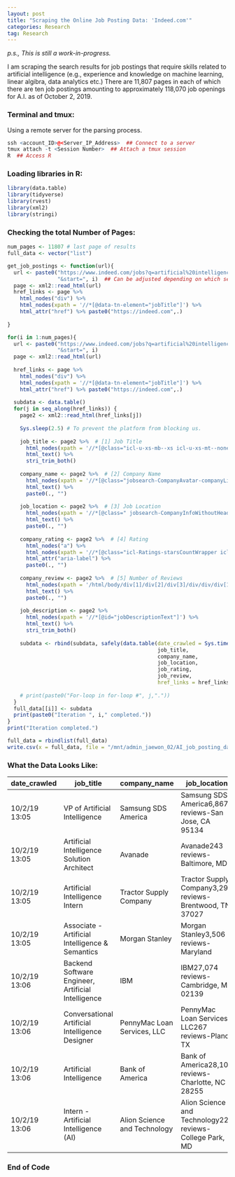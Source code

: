 ```yaml
---
layout: post
title: "Scraping the Online Job Posting Data: 'Indeed.com'"
categories: Research
tag: Research
---
```


_p.s., This is still a work-in-progress._

I am scraping the search results for job postings that require skills related to artificial intelligence (e.g., experience and knowledge on machine learning, linear algibra, data analytics etc.) There are 11,807 pages in each of which there are ten job postings amounting to approximately 118,070 job openings for A.I. as of October 2, 2019.

### Terminal and tmux:
Using a remote server for the parsing process.
```r
ssh <account_ID>@<Server_IP_Address>  ## Connect to a server
tmux attach -t <Session Number>  ## Attach a tmux session
R  ## Access R
```

### Loading libraries in R:
```r
library(data.table)
library(tidyverse)
library(rvest)
library(xml2)
library(stringi)
```

### Checking the total Number of Pages:

```r
num_pages <- 11807 # last page of results
full_data <- vector("list")

get_job_postings <- function(url){
  url <- paste0("https://www.indeed.com/jobs?q=artificial%20intelligence", 
                "&start=", i)  ## Can be adjusted depending on which search results are to be scraped.
  page <- xml2::read_html(url)
  href_links <- page %>% 
    html_nodes("div") %>%
    html_nodes(xpath = '//*[@data-tn-element="jobTitle"]') %>%
    html_attr("href") %>% paste0("https://indeed.com",.)  
  
}
```

```r
for(i in 1:num_pages){
  url <- paste0("https://www.indeed.com/jobs?q=artificial%20intelligence", 
                "&start=", i)
  page <- xml2::read_html(url)
  
  href_links <- page %>% 
    html_nodes("div") %>%
    html_nodes(xpath = '//*[@data-tn-element="jobTitle"]') %>%
    html_attr("href") %>% paste0("https://indeed.com",.)
  
  subdata <- data.table()
  for(j in seq_along(href_links)) {
    page2 <- xml2::read_html(href_links[j])
  
    Sys.sleep(2.5) # To prevent the platform from blocking us.
    
    job_title <- page2 %>%  # [1] Job Title
      html_nodes(xpath = '//*[@class="icl-u-xs-mb--xs icl-u-xs-mt--none  jobsearch-JobInfoHeader-title"]') %>%
      html_text() %>%
      stri_trim_both()
    
    company_name <- page2 %>%  # [2] Company Name
      html_nodes(xpath = '//*[@class="jobsearch-CompanyAvatar-companyLink"]') %>%
      html_text() %>%
      paste0(., "")
    
    job_location <- page2 %>%  # [3] Job Location
      html_nodes(xpath = '//*[@class=" jobsearch-CompanyInfoWithoutHeaderImage jobsearch-CompanyInfoWithReview"]') %>%
      html_text() %>%
      paste0(., "")
    
    company_rating <- page2 %>%  # [4] Rating
      html_nodes("a") %>%
      html_nodes(xpath = '//*[@class="icl-Ratings-starsCountWrapper icl-Ratings-link"]') %>%
      html_attr("aria-label") %>%
      paste0(., "")
    
    company_review <- page2 %>%  # [5] Number of Reviews
      html_nodes(xpath = '/html/body/div[1]/div[2]/div[3]/div/div/div[1]/div[1]/div[1]/div[1]/div/div/div[2]/div/a/div[2]') %>%
      html_text() %>%
      paste0(., "")
    
    job_description <- page2 %>%
      html_nodes(xpath = '//*[@id="jobDescriptionText"]') %>% 
      html_text() %>%
      stri_trim_both()
    
    subdata <- rbind(subdata, safely(data.table(date_crawled = Sys.time(),
                                                job_title,
                                                company_name,
                                                job_location,
                                                job_rating,
                                                job_review,
                                                href_links = href_links[j])))
    
    # print(paste0("For-loop in for-loop #", j,"."))
  }
  full_data[[i]] <- subdata
  print(paste0("Iteration ", i," completed."))
}
print("Iteration completed.")
```

```r
full_data = rbindlist(full_data)
write.csv(x = full_data, file = "/mnt/admin_jaewon_02/AI_job_posting_data/AI_job_posting_data.csv")
```

### What the Data Looks Like:

| date_crawled  | job_title                                          | company_name                 | job_location                                             | job_rating   | job_review     | href_links                                                                 |
|---------------|----------------------------------------------------|------------------------------|----------------------------------------------------------|--------------|----------------|----------------------------------------------------------------------------|
| 10/2/19 13:05 | VP of Artificial Intelligence                      | Samsung SDS America          | Samsung SDS America6,867 reviews-San Jose, CA 95134      | 4 out of 5   | 6,867 reviews  | https://indeed.com/rc/clk?jk=29e6b0cfd4f1ad6e&fccid=da3c7fed78dd1607&vjs=3 |
| 10/2/19 13:05 | Artificial Intelligence Solution Architect         | Avanade                      | Avanade243 reviews-Baltimore, MD                         | 3.7 out of 5 | 243 reviews    | https://indeed.com/rc/clk?jk=c8b32b06ac7c5f37&fccid=5386281035076fdf&vjs=3 |
| 10/2/19 13:05 | Artificial Intelligence Intern                     | Tractor Supply Company       | Tractor Supply Company3,297 reviews-Brentwood, TN 37027  | 3.5 out of 5 | 3,297 reviews  | https://indeed.com/rc/clk?jk=4f9e3676b2e5e4c8&fccid=11196309d222f1c1&vjs=3 |
| 10/2/19 13:05 | Associate - Artificial Intelligence & Semantics    | Morgan Stanley               | Morgan Stanley3,506 reviews-Maryland                     | 3.9 out of 5 | 3,506 reviews  | https://indeed.com/rc/clk?jk=63e1414a8823a284&fccid=0c39fb2c91742dcf&vjs=3 |
| 10/2/19 13:06 | Backend Software Engineer, Artificial Intelligence | IBM                          | IBM27,074 reviews-Cambridge, MA 02139                    | 3.9 out of 5 | 27,074 reviews | https://indeed.com/rc/clk?jk=c6bd906a6276d2d3&fccid=de71a49b535e21cb&vjs=3 |
| 10/2/19 13:06 | Conversational Artificial Intelligence Designer    | PennyMac Loan Services, LLC  | PennyMac Loan Services, LLC267 reviews-Plano, TX         | 3.1 out of 5 | 267 reviews    | https://indeed.com/rc/clk?jk=371dc494bc960265&fccid=24c6c21cc329dea7&vjs=3 |
| 10/2/19 13:06 | Artificial Intelligence                            | Bank of America              | Bank of America28,108 reviews-Charlotte, NC 28255        | 3.8 out of 5 | 28,108 reviews | https://indeed.com/rc/clk?jk=8b653788c51d5ef9&fccid=5bd99dfa21c8a490&vjs=3 |
| 10/2/19 13:06 | Intern - Artificial Intelligence (AI)              | Alion Science and Technology | Alion Science and Technology227 reviews-College Park, MD | 3.5 out of 5 | 227 reviews    | https://indeed.com/rc/clk?jk=2638fb51ee02f970&fccid=1f295927bec6a974&vjs=3 |

### End of Code

